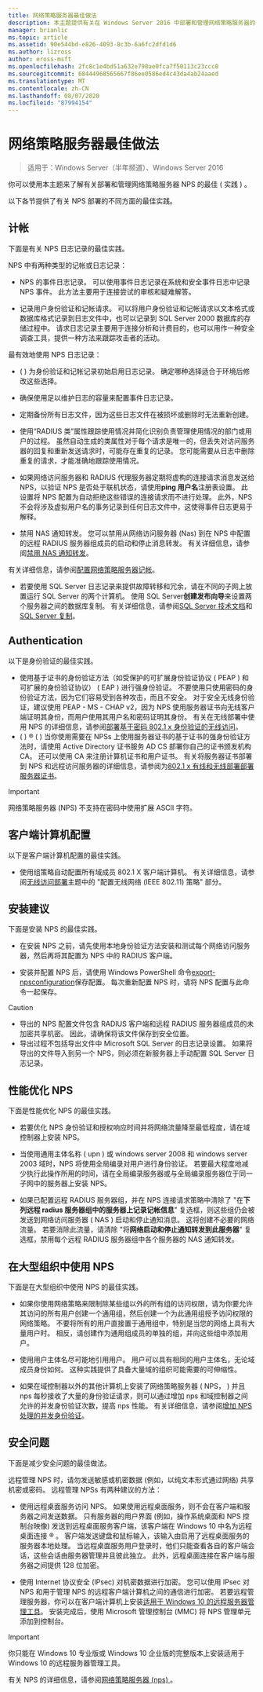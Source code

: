 ```yaml
---
title: 网络策略服务器最佳做法
description: 本主题提供有关在 Windows Server 2016 中部署和管理网络策略服务器的最佳实践。
manager: brianlic
ms.topic: article
ms.assetid: 90e544bd-e826-4093-8c3b-6a6fc2dfd1d6
ms.author: lizross
author: eross-msft
ms.openlocfilehash: 2fc8c1e4bd51a632e790ae0fca7f50113c23ccc0
ms.sourcegitcommit: 68444968565667f86ee0586ed4c43da4ab24aaed
ms.translationtype: MT
ms.contentlocale: zh-CN
ms.lasthandoff: 08/07/2020
ms.locfileid: "87994154"
---
```

# <a name="network-policy-server-best-practices"></a>网络策略服务器最佳做法

>适用于：Windows Server（半年频道）、Windows Server 2016

你可以使用本主题来了解有关部署和管理网络策略服务器 NPS 的最佳 \( 实践 \) 。

以下各节提供了有关 NPS 部署的不同方面的最佳实践。

## <a name="accounting"></a>计帐

下面是有关 NPS 日志记录的最佳实践。

NPS 中有两种类型的记帐或日志记录：

- NPS 的事件日志记录。 可以使用事件日志记录在系统和安全事件日志中记录 NPS 事件。 此方法主要用于连接尝试的审核和疑难解答。

- 记录用户身份验证和记帐请求。 可以将用户身份验证和记帐请求以文本格式或数据库格式记录到日志文件中，也可以记录到 SQL Server 2000 数据库的存储过程中。 请求日志记录主要用于连接分析和计费目的，也可以用作一种安全调查工具，提供一种方法来跟踪攻击者的活动。

最有效地使用 NPS 日志记录：

- \( \) 为身份验证和记帐记录初始启用日志记录。 确定哪种选择适合于环境后修改这些选择。

- 确保使用足以维护日志的容量来配置事件日志记录。

- 定期备份所有日志文件，因为这些日志文件在被损坏或删除时无法重新创建。

- 使用“RADIUS 类”属性跟踪使用情况并简化识别负责管理使用情况的部门或用户的过程。 虽然自动生成的类属性对于每个请求是唯一的，但丢失对访问服务器的回复和重新发送请求时，可能存在重复的记录。 您可能需要从日志中删除重复的请求，才能准确地跟踪使用情况。

- 如果网络访问服务器和 RADIUS 代理服务器定期将虚构的连接请求消息发送给 NPS，以验证 NPS 是否处于联机状态，请使用**ping 用户名**注册表设置。 此设置将 NPS 配置为自动拒绝这些错误的连接请求而不进行处理。 此外，NPS 不会将涉及虚拟用户名的事务记录到任何日志文件中，这使得事件日志更易于解释。

- 禁用 NAS 通知转发。 您可以禁用从网络访问服务器 (Nas) 到在 NPS 中配置的远程 RADIUS 服务器组成员的启动和停止消息转发。 有关详细信息，请参阅[禁用 NAS 通知转发](nps-disable-nas-notifications.md)。

有关详细信息，请参阅[配置网络策略服务器记帐](nps-accounting-configure.md)。

- 若要使用 SQL Server 日志记录来提供故障转移和冗余，请在不同的子网上放置运行 SQL Server 的两个计算机。 使用 SQL Server**创建发布向导**来设置两个服务器之间的数据库复制。 有关详细信息，请参阅[SQL Server 技术文档](/sql/sql-server/?view=sql-server-ver15)和[SQL Server 复制](/sql/relational-databases/replication/sql-server-replication?view=sql-server-ver15)。

## <a name="authentication"></a>Authentication

以下是身份验证的最佳实践。

- 使用基于证书的身份验证方法（如受保护的可扩展身份验证协议 \( PEAP \) 和可扩展的身份验证协议） \( EAP \) 进行强身份验证。 不要使用只使用密码的身份验证方法，因为它们容易受到各种攻击，而且不安全。 对于安全无线身份验证，建议使用 PEAP \- MS \- CHAP v2，因为 NPS 使用服务器证书向无线客户端证明其身份，而用户使用其用户名和密码证明其身份。  有关在无线部署中使用 NPS 的详细信息，请参阅[部署基于密码 802.1 x 身份验证的无线访问](../../core-network-guide/cncg/wireless/a-deploy-8021x-wireless-access.md)。
- \( \) &reg; \( \) 当你使用需要在 NPSs 上使用服务器证书的基于证书的强身份验证方法时，请使用 Active Directory 证书服务 AD CS 部署你自己的证书颁发机构 CA。 还可以使用 CA 来注册计算机证书和用户证书。 有关将服务器证书部署到 NPS 和远程访问服务器的详细信息，请参阅为[802.1 x 有线和无线部署部署服务器证书](../../core-network-guide/cncg/server-certs/deploy-server-certificates-for-802.1x-wired-and-wireless-deployments.md)。

> [!IMPORTANT]
> 网络策略服务器 (NPS) 不支持在密码中使用扩展 ASCII 字符。

## <a name="client-computer-configuration"></a>客户端计算机配置

以下是客户端计算机配置的最佳实践。

- 使用组策略自动配置所有域成员 802.1 X 客户端计算机。 有关详细信息，请参阅[无线访问部署](../../core-network-guide/cncg/wireless/e-wireless-access-deployment.md#bkmk_policies)主题中的 "配置无线网络 (IEEE 802.11) 策略" 部分。

## <a name="installation-suggestions"></a>安装建议

下面是安装 NPS 的最佳实践。

- 在安装 NPS 之前，请先使用本地身份验证方法安装和测试每个网络访问服务器，然后再将其配置为 NPS 中的 RADIUS 客户端。

- 安装并配置 NPS 后，请使用 Windows PowerShell 命令[export-npsconfiguration](/powershell/module/nps/export-npsconfiguration?view=win10-ps)保存配置。 每次重新配置 NPS 时，请将 NPS 配置与此命令一起保存。

>[!CAUTION]
>- 导出的 NPS 配置文件包含 RADIUS 客户端和远程 RADIUS 服务器组成员的未加密共享机密。 因此，请确保将该文件保存到安全位置。
>- 导出过程不包括导出文件中 Microsoft SQL Server 的日志记录设置。 如果将导出的文件导入到另一个 NPS，则必须在新服务器上手动配置 SQL Server 日志记录。

## <a name="performance-tuning-nps"></a>性能优化 NPS

下面是性能优化 NPS 的最佳实践。

- 若要优化 NPS 身份验证和授权响应时间并将网络流量降至最低程度，请在域控制器上安装 NPS。

- 当使用通用主体名称 \( upn \) 或 windows server 2008 和 windows server 2003 域时，NPS 将使用全局编录对用户进行身份验证。 若要最大程度地减少执行此操作所用的时间，请在全局编录服务器或与全局编录服务器位于同一子网中的服务器上安装 NPS。

- 如果已配置远程 RADIUS 服务器组，并在 NPS 连接请求策略中清除了 "在**下列远程 radius 服务器组中的服务器上记录记帐信息**" 复选框，则这些组仍会被发送到网络访问服务器 \( NAS \) 启动和停止通知消息。 这将创建不必要的网络流量。 若要消除此流量，请清除 "将**网络启动和停止通知转发到此服务器**" 复选框，禁用每个远程 RADIUS 服务器组中各个服务器的 NAS 通知转发。

## <a name="using-nps-in-large-organizations"></a>在大型组织中使用 NPS

下面是在大型组织中使用 NPS 的最佳实践。

- 如果你使用网络策略来限制除某些组以外的所有组的访问权限，请为你要允许其访问的所有用户创建一个通用组，然后创建一个为此通用组授予访问权限的网络策略。 不要将所有的用户直接置于通用组中，特别是当您的网络上具有大量用户时。 相反，请创建作为通用组成员的单独的组，并向这些组中添加用户。

- 使用用户主体名尽可能地引用用户。 用户可以具有相同的用户主体名，无论域成员身份如何。 这种实践提供了具备大量域的组织可能需要的可伸缩性。

- 如果在域控制器以外的其他计算机上安装了网络策略服务器 \( NPS， \) 并且 nps 每秒接收了大量的身份验证请求，则可以通过增加 nps 和域控制器之间允许的并发身份验证次数，提高 nps 性能。 有关详细信息，请参阅[增加 NPS 处理的并发身份验证](./nps-concurrent-auth.md)。

## <a name="security-issues"></a>安全问题

下面是减少安全问题的最佳做法。

远程管理 NPS 时，请勿发送敏感或机密数据 (例如，以纯文本形式通过网络) 共享机密或密码。 远程管理 NPSs 有两种建议的方法：

- 使用远程桌面服务访问 NPS。 如果使用远程桌面服务，则不会在客户端和服务器之间发送数据。 只有服务器的用户界面 (例如，操作系统桌面和 NPS 控制台映像) 发送到远程桌面服务客户端，该客户端在 Windows 10 中名为远程桌面连接 &reg; 。 客户端发送键盘和鼠标输入，该输入由启用了远程桌面服务的服务器本地处理。 当远程桌面服务用户登录时，他们只能查看各自的客户端会话，这些会话由服务器管理并且彼此独立。 此外，远程桌面连接在客户端与服务器之间提供 128 位加密。

- 使用 Internet 协议安全 (IPsec) 对机密数据进行加密。 您可以使用 IPsec 对 NPS 和用于管理 NPS 的远程客户端计算机之间的通信进行加密。 若要远程管理服务器，你可以在客户端计算机上安装[适用于 Windows 10 的远程服务器管理工具](https://www.microsoft.com/download/details.aspx?id=45520)。 安装完成后，使用 Microsoft 管理控制台 (MMC) 将 NPS 管理单元添加到控制台。

>[!IMPORTANT]
>你只能在 Windows 10 专业版或 Windows 10 企业版的完整版本上安装适用于 Windows 10 的远程服务器管理工具。

有关 NPS 的详细信息，请参阅[网络策略服务器 (nps) ](nps-top.md)。